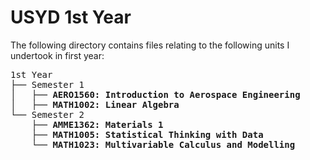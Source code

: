 # USYD 1st Year

The following directory contains files relating to the following units I undertook in first year:
<pre>
1st Year
├── Semester 1
│   ├── <b>AERO1560: Introduction to Aerospace Engineering</b>
│   ├── <b>MATH1002: Linear Algebra</b>
└── Semester 2
    ├── <b>AMME1362: Materials 1</b>
    ├── <b>MATH1005: Statistical Thinking with Data</b>
    └── <b>MATH1023: Multivariable Calculus and Modelling</b>
</pre>
